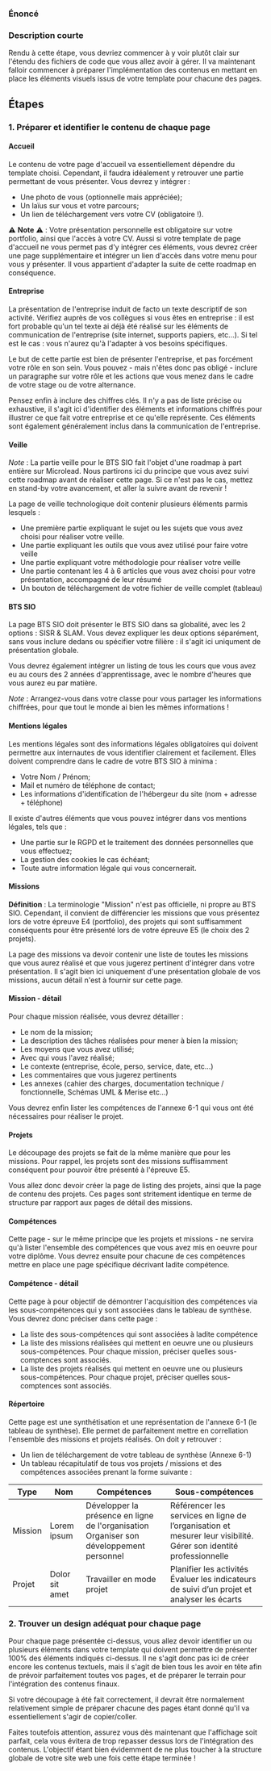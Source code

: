 ### Énoncé

### Description courte

Rendu à cette étape, vous devriez commencer à y voir plutôt clair sur l'étendu des fichiers de code que vous allez avoir à gérer. Il va maintenant falloir commencer à préparer l'implémentation des contenus en mettant en place les éléments visuels issus de votre template pour chacune des pages.

## Étapes

### 1. Préparer et identifier le contenu de chaque page

#### Accueil

Le contenu de votre page d'accueil va essentiellement dépendre du template choisi. Cependant, il faudra idéalement y retrouver une partie permettant de vous présenter. Vous devrez y intégrer :

- Une photo de vous (optionnelle mais appréciée);
- Un laïus sur vous et votre parcours;
- Un lien de téléchargement vers votre CV (obligatoire !).

⚠️ **Note** ⚠️ : Votre présentation personnelle est obligatoire sur votre portfolio, ainsi que l'accès à votre CV. Aussi si votre template de page d'accueil ne vous permet pas d'y intégrer ces éléments, vous devrez créer une page supplémentaire et intégrer un lien d'accès dans votre menu pour vous y présenter. Il vous appartient d'adapter la suite de cette roadmap en conséquence.

#### Entreprise

La présentation de l'entreprise induit de facto un texte descriptif de son activité. Vérifiez auprès de vos collègues si vous êtes en entreprise : il est fort probable qu'un tel texte ai déjà été réalisé sur les éléments de communication de l'entreprise (site internet, supports papiers, etc...). Si tel est le cas : vous n'aurez qu'à l'adapter à vos besoins spécifiques.

Le but de cette partie est bien de présenter l'entreprise, et pas forcément votre rôle en son sein. Vous pouvez - mais n'êtes donc pas obligé - inclure un paragraphe sur votre rôle et les actions que vous menez dans le cadre de votre stage ou de votre alternance.

Pensez enfin à inclure des chiffres clés. Il n'y a pas de liste précise ou exhaustive, il s'agit ici d'identifier des éléments et informations chiffrés pour illustrer ce que fait votre entreprise et ce qu'elle représente. Ces éléments sont également généralement inclus dans la communication de l'entreprise.

#### Veille

_Note_ : La partie veille pour le BTS SIO fait l'objet d'une roadmap à part entière sur Microlead. Nous partirons ici du principe que vous avez suivi cette roadmap avant de réaliser cette page. Si ce n'est pas le cas, mettez en stand-by votre avancement, et aller la suivre avant de revenir !

La page de veille technologique doit contenir plusieurs éléments parmis lesquels : 

- Une première partie expliquant le sujet ou les sujets que vous avez choisi pour réaliser votre veille.
- Une partie expliquant les outils que vous avez utilisé pour faire votre veille
- Une partie expliquant votre méthodologie pour réaliser votre veille
- Une partie contenant les 4 à 6 articles que vous avez choisi pour votre présentation, accompagné de leur résumé
- Un bouton de téléchargement de votre fichier de veille complet (tableau)

#### BTS SIO

La page BTS SIO doit présenter le BTS SIO dans sa globalité, avec les 2 options : SISR & SLAM. Vous devez expliquer les deux options séparément, sans vous inclure dedans ou spécifier votre filière : il s'agit ici uniqument de présentation globale.

Vous devrez également intégrer un listing de tous les cours que vous avez eu au cours des 2 années d'apprentissage, avec le nombre d'heures que vous aurez eu par matière.

_Note_ : Arrangez-vous dans votre classe pour vous partager les informations chiffrées, pour que tout le monde ai bien les mêmes informations !

#### Mentions légales

Les mentions légales sont des informations légales obligatoires qui doivent permettre aux internautes de vous identifier clairement et facilement. Elles doivent comprendre dans le cadre de votre BTS SIO à minima : 

- Votre Nom / Prénom;
- Mail et numéro de téléphone de contact;
- Les informations d'identification de l'hébergeur du site (nom + adresse + téléphone)

Il existe d'autres éléments que vous pouvez intégrer dans vos mentions légales, tels que : 

- Une partie sur le RGPD et le traitement des données personnelles que vous effectuez;
- La gestion des cookies le cas échéant;
- Toute autre information légale qui vous concernerait.

#### Missions

**Définition** : La terminologie "Mission" n'est pas officielle, ni propre au BTS SIO. Cependant, il convient de différencier les missions que vous présentez lors de votre épreuve E4 (portfolio), des projets qui sont suffisamment conséquents pour être présenté lors de votre épreuve E5 (le choix des 2 projets).

La page des missions va devoir contenir une liste de toutes les missions que vous aurez réalisé et que vous jugerez pertinent d'intégrer dans votre présentation. Il s'agit bien ici uniquement d'une présentation globale de vos missions, aucun détail n'est à fournir sur cette page.

#### Mission - détail

Pour chaque mission réalisée, vous devrez détailler :

- Le nom de la mission; 
- La description des tâches réalisées pour mener à bien la mission;
- Les moyens que vous avez utilisé;
- Avec qui vous l'avez réalisé;
- Le contexte (entreprise, école, perso, service, date, etc...)
- Les commentaires que vous jugerez pertinents
- Les annexes (cahier des charges, documentation technique / fonctionnelle, Schémas UML & Merise etc...)

Vous devrez enfin lister les compétences de l'annexe 6-1 qui vous ont été nécessaires pour réaliser le projet.

#### Projets

Le découpage des projets se fait de la même manière que pour les missions. Pour rappel, les projets sont des missions suffisamment conséquent pour pouvoir être présenté à l'épreuve E5.

Vous allez donc devoir créer la page de listing des projets, ainsi que la page de contenu des projets. Ces pages sont stritement identique en terme de structure par rapport aux pages de détail des missions.

#### Compétences

Cette page - sur le même principe que les projets et missions - ne servira qu'à lister l'ensemble des compétences que vous avez mis en oeuvre pour votre diplôme. Vous devrez ensuite pour chacune de ces compétences mettre en place une page spécifique décrivant ladite compétence.

#### Compétence - détail

Cette page à pour objectif de démontrer l'acquisition des compétences via les sous-compétences qui y sont associées dans le tableau de synthèse. Vous devrez donc préciser dans cette page : 

- La liste des sous-compétences qui sont associées à ladite compétence
- La liste des missions réalisées qui mettent en oeuvre une ou plusieurs sous-compétences. Pour chaque mission, préciser quelles sous-comptences sont associés.
- La liste des projets réalisés qui mettent en oeuvre une ou plusieurs sous-compétences. Pour chaque projet, préciser quelles sous-comptences sont associés.

#### Répertoire

Cette page est une synthétisation et une représentation de l'annexe 6-1 (le tableau de synthèse). Elle permet de parfaitement mettre en correllation l'ensemble des missions et projets réalisés. On doit y retrouver : 

- Un lien de téléchargement de votre tableau de synthèse (Annexe 6-1)
- Un tableau récapitulatif de tous vos projets / missions et des compétences associées prenant la forme suivante : 

| Type | Nom | Compétences | Sous-compétences |
| --- | --- | --- | --- |
| Mission | Lorem ipsum | Développer la présence en ligne de l'organisation <br> Organiser son développement personnel | Référencer les services en ligne de l’organisation et mesurer leur visibilité. <br> Gérer son identité professionnelle |
| Projet | Dolor sit amet | Travailler en mode projet | Planifier les activités <br> Évaluer les indicateurs de suivi d’un projet et analyser les écarts |

### 2. Trouver un design adéquat pour chaque page

Pour chaque page présentée ci-dessus, vous allez devoir identifier un ou plusieurs éléments dans votre template qui doivent permettre de présenter 100% des éléments indiqués ci-dessus. Il ne s'agit donc pas ici de créer encore les contenus textuels, mais il s'agit de bien tous les avoir en tête afin de prévoir parfaitement toutes vos pages, et de préparer le terrain pour l'intégration des contenus finaux.

Si votre découpage à été fait correctement, il devrait être normalement relativement simple de préparer chacune des pages étant donné qu'il va essentiellement s'agir de copier/coller.

Faites toutefois attention, assurez vous dès maintenant que l'affichage soit parfait, cela vous évitera de trop repasser dessus lors de l'intégration des contenus. L'objectif étant bien évidemment de ne plus toucher à la structure globale de votre site web une fois cette étape terminée !